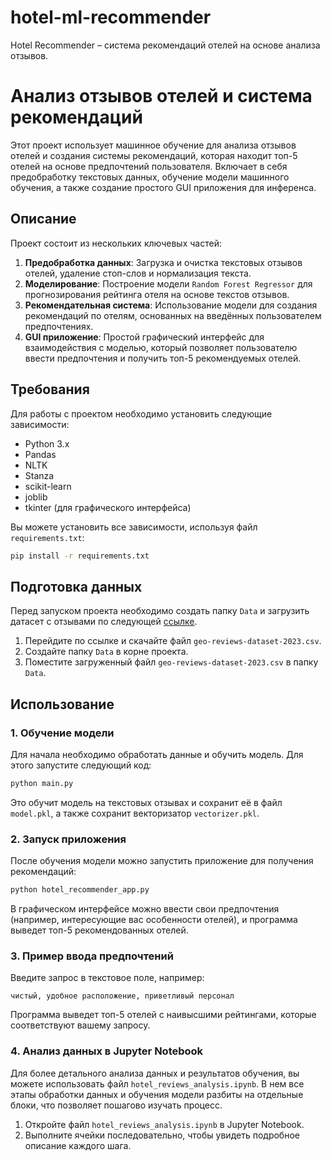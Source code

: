 # hotel-ml-recommender
Hotel Recommender – система рекомендаций отелей на основе анализа отзывов.
# Анализ отзывов отелей и система рекомендаций

Этот проект использует машинное обучение для анализа отзывов отелей и создания системы рекомендаций, которая находит топ-5 отелей на основе предпочтений пользователя. Включает в себя предобработку текстовых данных, обучение модели машинного обучения, а также создание простого GUI приложения для инференса.

## Описание

Проект состоит из нескольких ключевых частей:
1. **Предобработка данных**: Загрузка и очистка текстовых отзывов отелей, удаление стоп-слов и нормализация текста.
2. **Моделирование**: Построение модели `Random Forest Regressor` для прогнозирования рейтинга отеля на основе текстов отзывов.
3. **Рекомендательная система**: Использование модели для создания рекомендаций по отелям, основанных на введённых пользователем предпочтениях.
4. **GUI приложение**: Простой графический интерфейс для взаимодействия с моделью, который позволяет пользователю ввести предпочтения и получить топ-5 рекомендуемых отелей.

## Требования

Для работы с проектом необходимо установить следующие зависимости:

- Python 3.x
- Pandas
- NLTK
- Stanza
- scikit-learn
- joblib
- tkinter (для графического интерфейса)

Вы можете установить все зависимости, используя файл `requirements.txt`:

```bash
pip install -r requirements.txt
```

## Подготовка данных

Перед запуском проекта необходимо создать папку `Data` и загрузить датасет с отзывами по следующей [ссылке](https://www.kaggle.com/datasets/kyakovlev/yandex-geo-reviews-dataset-2023?select=geo-reviews-dataset-2023.csv).

1. Перейдите по ссылке и скачайте файл `geo-reviews-dataset-2023.csv`.
2. Создайте папку `Data` в корне проекта.
3. Поместите загруженный файл `geo-reviews-dataset-2023.csv` в папку `Data`.

## Использование

### 1. Обучение модели

Для начала необходимо обработать данные и обучить модель. Для этого запустите следующий код:

```python
python main.py
```

Это обучит модель на текстовых отзывах и сохранит её в файл `model.pkl`, а также сохранит векторизатор `vectorizer.pkl`.

### 2. Запуск приложения

После обучения модели можно запустить приложение для получения рекомендаций:

```bash
python hotel_recommender_app.py
```

В графическом интерфейсе можно ввести свои предпочтения (например, интересующие вас особенности отелей), и программа выведет топ-5 рекомендованных отелей.

### 3. Пример ввода предпочтений

Введите запрос в текстовое поле, например: 
```
чистый, удобное расположение, приветливый персонал
```

Программа выведет топ-5 отелей с наивысшими рейтингами, которые соответствуют вашему запросу.

### 4. Анализ данных в Jupyter Notebook

Для более детального анализа данных и результатов обучения, вы можете использовать файл `hotel_reviews_analysis.ipynb`. В нем все этапы обработки данных и обучения модели разбиты на отдельные блоки, что позволяет пошагово изучать процесс.

1. Откройте файл `hotel_reviews_analysis.ipynb` в Jupyter Notebook.
2. Выполните ячейки последовательно, чтобы увидеть подробное описание каждого шага.

